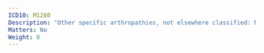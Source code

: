 ```yaml
---
ICD10: M1280
Description: "Other specific arthropathies, not elsewhere classified: Multiple sites"
Matters: No
Weight: 0
---
```

